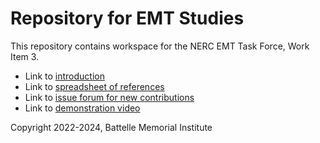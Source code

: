 # Repository for EMT Studies 

This repository contains workspace for the NERC EMT Task Force, Work Item 3.

- Link to [introduction](EMTTF_WorkItem3.docx)
- Link to [spreadsheet of references](EMTTF_References.xlsm)
- Link to [issue forum for new contributions](https://github.com/pnnl/i2x/issues/25)
- Link to [demonstration video](https://youtu.be/Xt9UkkW5P4E)

Copyright 2022-2024, Battelle Memorial Institute

